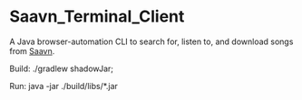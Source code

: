 # Saavn_Terminal_Client

A Java browser-automation CLI to search for, listen to, and download songs from [Saavn](http://jiosaavn.com).

Build: ./gradlew shadowJar;

Run: java -jar ./build/libs/*.jar
